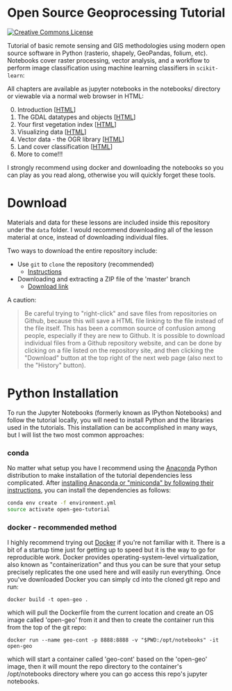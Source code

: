 Open Source Geoprocessing Tutorial
==================================

<a rel="license" href="http://creativecommons.org/licenses/by-sa/4.0/">
<img
    alt="Creative Commons License"
    style="border-width:0"
    src="https://i.creativecommons.org/l/by-sa/4.0/80x15.png" />
</a><br />
<span xmlns:dct="http://purl.org/dc/terms/" property="dct:title"></a>

Tutorial of basic remote sensing and GIS methodologies using modern open source
software in Python (rasterio, shapely, GeoPandas, folium, etc). Notebooks cover raster processing, vector analysis, and a workflow to perform image classification using machine learning classifiers in `scikit-learn`:

All chapters are available as jupyter notebooks in the notebooks/ directory or viewable via a normal web browser in HTML:

0. Introduction
   [[HTML](http://patrickgray.me/open-geo-tutorial/chapter_0_introduction.html)]
1. The GDAL datatypes and objects
   [[HTML](http://patrickgray.me/open-geo-tutorial/chapter_1_GDALDataset.html)]
2. Your first vegetation index
   [[HTML](http://patrickgray.me/open-geo-tutorial/chapter_2_indices.html)]
3. Visualizing data
   [[HTML](http://patrickgray.me/open-geo-tutorial/chapter_3_visualization.html)]
4. Vector data - the OGR library
   [[HTML](http://patrickgray.me/open-geo-tutorial/chapter_4_vector.html)]
5. Land cover classification
   [[HTML](http://patrickgray.me/open-geo-tutorial/chapter_5_classification.html)]
6. More to come!!!

I strongly recommend using docker and downloading the notebooks so you can play as you read along, otherwise you will quickly forget these tools.

# Download

Materials and data for these lessons are included inside this repository under
the `data` folder. I would recommend downloading all of the lesson material
at once, instead of downloading individual files.

Two ways to download the entire repository include:

* Use `git` to `clone` the repository (recommended)
    * [Instructions](https://help.github.com/articles/cloning-a-repository/)
* Downloading and extracting a ZIP file of the 'master' branch
    * [Download link](https://github.com/patrickcgray/open-geo-tutorial/archive/master.zip)

A caution:

> Be careful trying to "right-click" and save files from repositories on
> Github, because this will save a HTML file linking to the file instead of
> the file itself. This has been a common source of confusion among people,
> especially if they are new to Github. It is possible to download individual
> files from a Github repository website, and can be done by clicking on a
> file listed on the repository site, and then clicking the "Download" button
> at the top right of the next web page (also next to the "History" button).

# Python Installation

To run the Jupyter Notebooks (formerly known as IPython Notebooks) and follow
the tutorial locally, you will need to install Python and the libraries used in
the tutorials. This installation can be accomplished in many ways, but I will
list the two most common approaches:

### conda

No matter what setup you have I recommend using the [Anaconda](http://conda.pydata.org/docs/) Python
distribution to make installation of the tutorial dependencies less complicated.
After [installing Anaconda or "miniconda" by following their
instructions](http://conda.pydata.org/docs/install/quick.html), you can install
the dependencies as follows:

``` bash
conda env create -f environment.yml
source activate open-geo-tutorial
```

### docker - recommended method

I highly recommend trying out [Docker](https://docs.docker.com/get-started/) if you're not familiar with it. There is a bit of a startup time just for getting up to speed but it is the way to go for reproducible work. Docker provides operating-system-level virtualization, also known as "containerization" and thus you can be sure that your setup precisely replicates the one used here and will easily run everything. Once you've downloaded Docker you can simply cd into the cloned git repo and run: 

`docker build -t open-geo .` 

which will pull the Dockerfile from the current location and create an OS image called 'open-geo' from it and then to create the container run this from the top of the git repo: 

`docker run --name geo-cont -p 8888:8888 -v "$PWD:/opt/notebooks" -it open-geo` 

which will start a container called 'geo-cont' based on the 'open-geo' image, then it will mount the repo directory to the container's /opt/notebooks directory where you can go access this repo's jupyter notebooks.
